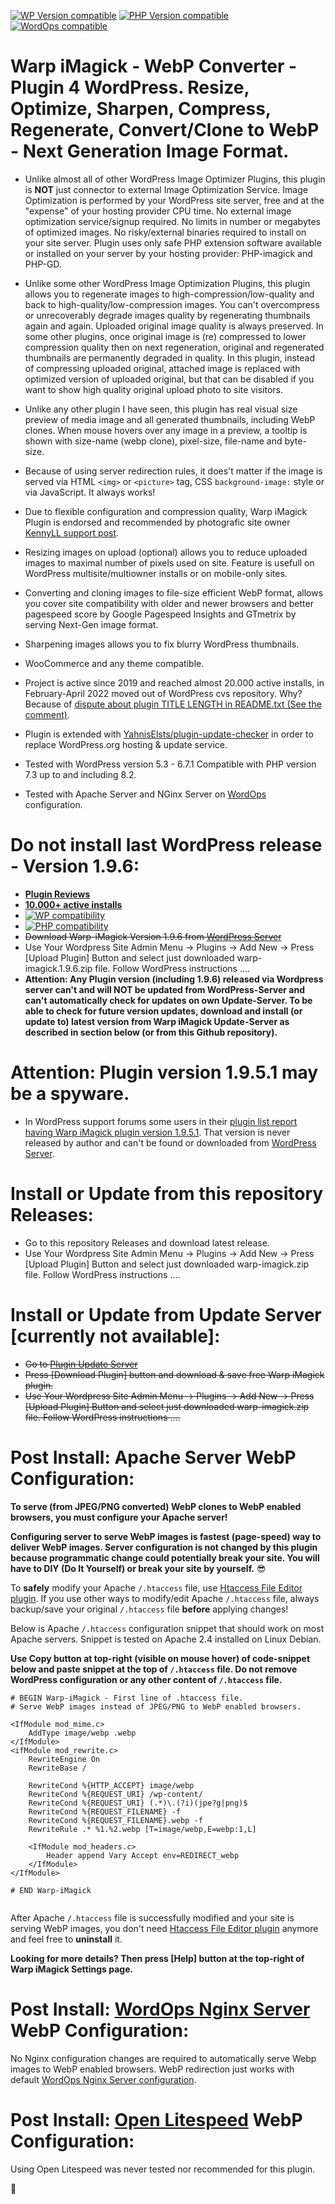 [![WP Version compatible](https://img.shields.io/badge/WP%205.3--6.7.1-compatible%20(after%20update)-darkgreen)](https://wordpress.org/download/releases/#branch-53)
[![PHP Version compatible](https://img.shields.io/badge/PHP%207.4/8.1/8.2-compatible-darkgreen)](https://www.php.net/supported-versions.php)
[![WordOps compatible](https://img.shields.io/badge/WordOps-compatible-darkgreen)](https://wordops.net/)

# Warp iMagick - WebP Converter - Plugin 4 WordPress. Resize, Optimize, Sharpen, Compress, Regenerate, Convert/Clone to WebP - Next Generation Image Format.

* Unlike almost all of other WordPress Image Optimizer Plugins, this plugin is __NOT__ just connector to external Image Optimization Service. Image Optimization is performed by your WordPress site server, free and at the "expense" of your hosting provider CPU time. No external image optimization service/signup required. No limits in number or megabytes of optimized images. No risky/external binaries required to install on your site server. Plugin uses only safe PHP extension software available or installed on your server by your hosting provider: PHP-imagick and PHP-GD.

* Unlike some other WordPress Image Optimization Plugins, this plugin allows you to regenerate images to high-compression/low-quality and back to high-quality/low-compression images. You can't overcompress or unrecoverably degrade images quality by regenerating thumbnails again and again. Uploaded original image quality is always preserved. In some other plugins, once original image is (re) compressed to lower compression quality then on next regeneration, original and regenerated thumbnails are permanently degraded in quality. In this plugin, instead of compressing uploaded original, attached image is replaced with optimized version of uploaded original, but that can be disabled if you want to show high quality original upload photo to site visitors.

* Unlike any other plugin I have seen, this plugin has real visual size preview of media image and all generated thumbnails, including WebP clones. When mouse hovers over any image in a preview, a tooltip is shown with size-name (webp clone), pixel-size, file-name and byte-size.

* Because of using server redirection rules, it does't matter if the image is served via HTML ``<img>`` or ``<picture>`` tag, CSS ``background-image:`` style or via JavaScript. It always works!

* Due to flexible configuration and compression quality, Warp iMagick Plugin is endorsed and recommended by photografic site owner [KennyLL support post](https://wordpress.org/support/topic/disable-full-size-compressed-version/#post-14381959).

* Resizing images on upload (optional) allows you to reduce uploaded images to maximal number of pixels used on site. Feature is usefull on WordPress multisite/multiowner installs or on mobile-only sites.

* Converting and cloning images to file-size efficient WebP format, allows you cover site compatibility with older and newer browsers and better pagespeed score by Google Pagespeed Insights and GTmetrix by serving Next-Gen image format.

* Sharpening images allows you to fix blurry WordPress thumbnails.

* WooCommerce and any theme compatible.

* Project is active since 2019 and reached almost 20.000 active installs, in February-April 2022 moved out of WordPress cvs repository. Why? Because of [dispute about plugin TITLE LENGTH in README.txt (See the comment)](https://themekraft.com/open-letter-to-the-wordpress-plugin-review-team/).

* Plugin is extended with [YahnisElsts/plugin-update-checker](https://github.com/YahnisElsts/plugin-update-checker) in order to replace WordPress.org hosting & update service.

* Tested with WordPress version 5.3 - 6.7.1 Compatible with PHP version 7.3 up to and including 8.2.

* Tested with Apache Server and NGinx Server on [WordOps](https://github.com/WordOps/WordOps) configuration.

# Do not install last WordPress release - Version 1.9.6:

* [__Plugin Reviews__](https://wordpress.org/support/plugin/warp-imagick/reviews/?filter=5)
* [__10.000+ active installs__](https://plugintests.com/plugins/wporg/warp-imagick/latest#)
* [![WP compatibility](https://plugintests.com/plugins/wporg/warp-imagick/wp-badge.svg)](https://plugintests.com/plugins/wporg/warp-imagick/latest)
* [![PHP compatibility](https://plugintests.com/plugins/wporg/warp-imagick/php-badge.svg)](https://plugintests.com/plugins/wporg/warp-imagick/latest)
* ~~Download Warp-iMagick Version 1.9.6 from [WordPress Server](https://downloads.wordpress.org/plugin/warp-imagick.1.9.6.zip)~~
* Use Your Wordpress Site Admin Menu -> Plugins -> Add New -> Press [Upload Plugin] Button and select just downloaded warp-imagick.1.9.6.zip file. Follow WordPress instructions ....
* __Attention: Any Plugin version (including 1.9.6) released via Wordpress server can't and will __NOT__ be updated from WordPress-Server and can't automatically check for updates on own Update-Server. To be able to check for future version updates, download and install (or update to) latest version from Warp iMagick Update-Server as described in section below (or from this Github repository).__


# Attention: Plugin version 1.9.5.1 may be a spyware.

* In WordPress support forums some users in their [plugin list report having Warp iMagick plugin version 1.9.5.1](https://wordpress.org/support/topic/calculated-fields-form-not-visible/). That version is never released by author and can't be found or downloaded from [WordPress Server](https://downloads.wordpress.org/plugin/warp-imagick.1.9.5.1.zip).


# Install or Update from this repository Releases:

* Go to this repository Releases and download latest release.
* Use Your Wordpress Site Admin Menu -> Plugins -> Add New -> Press [Upload Plugin] Button and select just downloaded warp-imagick.zip file. Follow WordPress instructions ....

# Install or Update from Update Server [currently not available]:

* ~~Go to [Plugin Update Server](https://warp-imagick.pagespeed.club/)~~
* ~~Press [Download Plugin] button and download & save free Warp iMagick plugin.~~
* ~~Use Your Wordpress Site Admin Menu -> Plugins -> Add New -> Press [Upload Plugin] Button and select just downloaded warp-imagick.zip file. Follow WordPress instructions ....~~

# __Post Install: Apache Server WebP Configuration:__

__To serve (from JPEG/PNG converted) WebP clones to WebP enabled browsers, you must configure your Apache server!__

__Configuring server to serve WebP images is fastest (page-speed) way to deliver WebP images. Server configuration is not changed by this plugin because programmatic change could potentially break your site. You will have to DIY (Do It Yourself) or break your site by yourself.__ 😎

To __safely__ modify your Apache ``/.htaccess`` file, use [Htaccess File Editor plugin](https://wordpress.org/plugins/wp-htaccess-editor/).
If you use other ways to modify/edit Apache ``/.htaccess`` file, always backup/save your original ``/.htaccess`` file __before__ applying changes!

Below is Apache ``/.htaccess`` configuration snippet that should work on most Apache servers. Snippet is tested on Apache 2.4 installed on Linux Debian.

__Use Copy button at top-right (visible on mouse hover) of code-snippet below and paste snippet at the top of ``/.htaccess`` file. Do not remove WordPress configuration or any other content of ``/.htaccess`` file.__

```
# BEGIN Warp-iMagick - First line of .htaccess file.
# Serve WebP images instead of JPEG/PNG to WebP enabled browsers.

<IfModule mod_mime.c>
	AddType image/webp .webp
</IfModule>
<ifModule mod_rewrite.c>
	RewriteEngine On
	RewriteBase /

	RewriteCond %{HTTP_ACCEPT} image/webp
	RewriteCond %{REQUEST_URI} /wp-content/
	RewriteCond %{REQUEST_URI} (.*)\.(?i)(jpe?g|png)$
	RewriteCond %{REQUEST_FILENAME} -f
	RewriteCond %{REQUEST_FILENAME}.webp -f
	RewriteRule .* %1.%2.webp [T=image/webp,E=webp:1,L]

	<IfModule mod_headers.c>
		Header append Vary Accept env=REDIRECT_webp
	</IfModule>
</IfModule>

# END Warp-iMagick


```
After Apache ``/.htaccess`` file is successfully modified and your site is serving WebP images, you don't need [Htaccess File Editor plugin](https://wordpress.org/plugins/wp-htaccess-editor/) anymore and feel free to __uninstall__ it.

__Looking for more details? Then press [Help] button at the top-right of Warp iMagick Settings page.__


# __Post Install: [WordOps Nginx Server](https://wordops.net/) WebP Configuration:__

No Nginx configuration changes are required to automatically serve Webp images to WebP enabled browsers. WebP redirection just works with default [WordOps Nginx Server configuration](https://github.com/WordOps/WordOps).


# __Post Install: [Open Litespeed](https://openlitespeed.org/) WebP Configuration:__

Using Open Litespeed was never tested nor recommended for this plugin.

:vulcan_salute:
